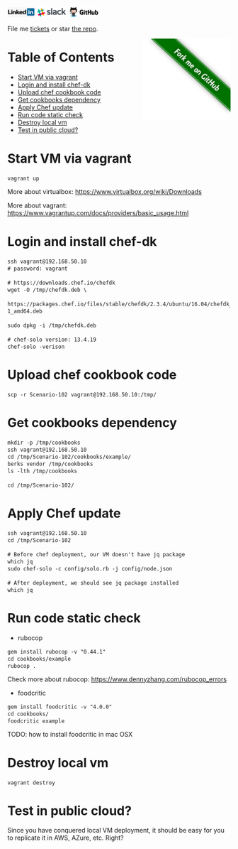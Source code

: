 [![LinkedIn](https://raw.githubusercontent.com/USDevOps/mywechat-slack-group/master/images/linkedin.png)](https://www.linkedin.com/in/dennyzhang001) [![Slack](https://raw.githubusercontent.com/USDevOps/mywechat-slack-group/master/images/slack.png)](https://www.dennyzhang.com/slack) [![Github](https://raw.githubusercontent.com/USDevOps/mywechat-slack-group/master/images/github.png)](https://github.com/DennyZhang)

File me [tickets](https://github.com/DennyZhang/chef-study/issues) or star [the repo](https://github.com/DennyZhang/chef-study).

<a href="https://github.com/DennyZhang?tab=followers"><img align="right" width="200" height="183" src="https://raw.githubusercontent.com/USDevOps/mywechat-slack-group/master/images/fork_github.png" /></a>

Table of Contents
=================

   * [Start VM via vagrant](#start-vm-via-vagrant)
   * [Login and install chef-dk](#login-and-install-chef-dk)
   * [Upload chef cookbook code](#upload-chef-cookbook-code)
   * [Get cookbooks dependency](#get-cookbooks-dependency)
   * [Apply Chef update](#apply-chef-update)
   * [Run code static check](#run-code-static-check)
   * [Destroy local vm](#destroy-local-vm)
   * [Test in public cloud?](#test-in-public-cloud)

# Start VM via vagrant
```
vagrant up
```
More about virtualbox: https://www.virtualbox.org/wiki/Downloads

More about vagrant: https://www.vagrantup.com/docs/providers/basic_usage.html

# Login and install chef-dk
```
ssh vagrant@192.168.50.10
# password: vagrant

# https://downloads.chef.io/chefdk
wget -O /tmp/chefdk.deb \
     https://packages.chef.io/files/stable/chefdk/2.3.4/ubuntu/16.04/chefdk_2.3.4-1_amd64.deb

sudo dpkg -i /tmp/chefdk.deb

# chef-solo version: 13.4.19
chef-solo -verison
```

# Upload chef cookbook code
```
scp -r Scenario-102 vagrant@192.168.50.10:/tmp/
```

# Get cookbooks dependency
```
mkdir -p /tmp/cookbooks
ssh vagrant@192.168.50.10
cd /tmp/Scenario-102/cookbooks/example/
berks vendor /tmp/cookbooks
ls -lth /tmp/cookbooks

cd /tmp/Scenario-102/
```

# Apply Chef update
```
ssh vagrant@192.168.50.10
cd /tmp/Scenario-102

# Before chef deployment, our VM doesn't have jq package
which jq
sudo chef-solo -c config/solo.rb -j config/node.json

# After deployment, we should see jq package installed
which jq
```

# Run code static check
- rubocop
```
gem install rubocop -v "0.44.1"
cd cookbooks/example
rubocop .
```
Check more about rubocop: https://www.dennyzhang.com/rubocop_errors

- foodcritic
```
gem install foodcritic -v "4.0.0"
cd cookbooks/
foodcritic example
```

TODO: how to install foodcritic in mac OSX

# Destroy local vm
```
vagrant destroy
```

# Test in public cloud?

Since you have conquered local VM deployment, it should be easy for you to replicate it in AWS, AZure, etc. Right?

